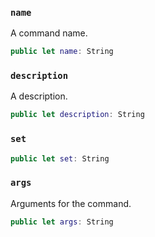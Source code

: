 
### `name`

A command name.

``` swift
public let name: String
```

### `description`

A description.

``` swift
public let description: String
```

### `set`

``` swift
public let set: String
```

### `args`

Arguments for the command.

``` swift
public let args: String
